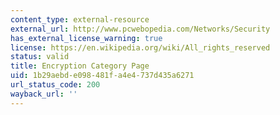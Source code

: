 ```yaml
---
content_type: external-resource
external_url: http://www.pcwebopedia.com/Networks/Security
has_external_license_warning: true
license: https://en.wikipedia.org/wiki/All_rights_reserved
status: valid
title: Encryption Category Page
uid: 1b29aebd-e098-481f-a4e4-737d435a6271
url_status_code: 200
wayback_url: ''
---
```

